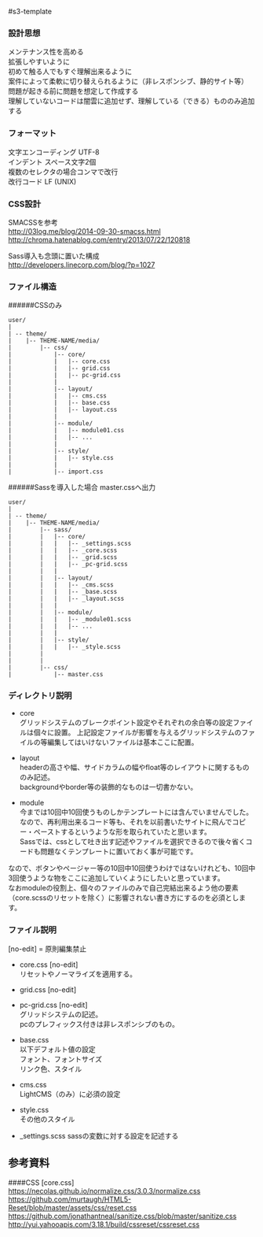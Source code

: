 #s3-template

### 設計思想
メンテナンス性を高める  
拡張しやすいように  
初めて触る人でもすぐ理解出来るように  
案件によって柔軟に切り替えられるように（非レスポンシブ、静的サイト等）  
問題が起きる前に問題を想定して作成する  
理解していないコードは闇雲に追加せず、理解している（できる）もののみ追加する  


### フォーマット
文字エンコーディング UTF-8  
インデント スペース文字2個  
複数のセレクタの場合コンマで改行  
改行コード LF (UNIX)  


### CSS設計
SMACSSを参考  
http://03log.me/blog/2014-09-30-smacss.html  
http://chroma.hatenablog.com/entry/2013/07/22/120818  

Sass導入も念頭に置いた構成  
http://developers.linecorp.com/blog/?p=1027  


### ファイル構造
######CSSのみ
```
user/
|
| -- theme/
|    |-- THEME-NAME/media/
|        |-- css/
|            |-- core/
|            |   |-- core.css
|            |   |-- grid.css
|            |   |-- pc-grid.css
|            |
|            |-- layout/
|            |   |-- cms.css
|            |   |-- base.css
|            |   |-- layout.css
|            |
|            |-- module/
|            |   |-- module01.css
|            |   |-- ...
|            |
|            |-- style/
|            |   |-- style.css
|            |
|            |-- import.css
```

######Sassを導入した場合
master.cssへ出力  

```
user/
|
| -- theme/
|    |-- THEME-NAME/media/
|        |-- sass/
|        |   |-- core/
|        |   |   |-- _settings.scss
|        |   |   |-- _core.scss
|        |   |   |-- _grid.scss
|        |   |   |-- _pc-grid.scss
|        |   |
|        |   |-- layout/
|        |   |   |-- _cms.scss
|        |   |   |-- _base.scss
|        |   |   |-- _layout.scss
|        |   |
|        |   |-- module/
|        |   |   |-- _module01.scss
|        |   |   |-- ...
|        |   |
|        |   |-- style/
|        |   |   |-- _style.scss
|        |
|        |
|        |-- css/
|            |-- master.css
```


### ディレクトリ説明
- core  
グリッドシステムのブレークポイント設定やそれぞれの余白等の設定ファイルは個々に設置。
上記設定ファイルが影響を与えるグリッドシステムのファイルの等編集してはいけないファイルは基本ここに配置。

- layout  
headerの高さや幅、サイドカラムの幅やfloat等のレイアウトに関するもののみ記述。  
backgroundやborder等の装飾的なものは一切書かない。

- module  
今までは10回中10回使うものしかテンプレートには含んでいませんでした。  
なので、再利用出来るコード等も、それを以前書いたサイトに飛んでコピー・ペーストするというような形を取られていたと思います。  
Sassでは、cssとして吐き出す記述やファイルを選択できるので後々省くコードも問題なくテンプレートに置いておく事が可能です。

なので、ボタンやページャー等の10回中10回使うわけではないけれども、10回中3回使うような物をここに追加していくようにしたいと思っています。  
なおmoduleの役割上、個々のファイルのみで自己完結出来るよう他の要素（core.scssのリセットを除く）に影響されない書き方にするのを必須とします。

### ファイル説明
[no-edit] = 原則編集禁止

- core.css [no-edit]  
リセットやノーマライズを適用する。

- grid.css [no-edit]  
- pc-grid.css [no-edit]  
グリッドシステムの記述。  
pcのプレフィックス付きは非レスポンシブのもの。  

- base.css  
以下デフォルト値の設定  
フォント、フォントサイズ  
リンク色、スタイル

- cms.css  
LightCMS（のみ）に必須の設定

- style.css  
その他のスタイル

- \_settings.scss
sassの変数に対する設定を記述する

## 参考資料
####CSS [core.css]
https://necolas.github.io/normalize.css/3.0.3/normalize.css  
https://github.com/murtaugh/HTML5-Reset/blob/master/assets/css/reset.css  
https://github.com/jonathantneal/sanitize.css/blob/master/sanitize.css  
http://yui.yahooapis.com/3.18.1/build/cssreset/cssreset.css  
